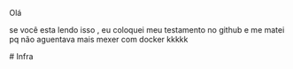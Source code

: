 Olá 

se você esta lendo isso , eu coloquei meu testamento no github e me matei pq não aguentava mais mexer com docker kkkkk





#   I n f r a  
 